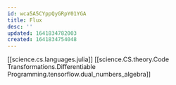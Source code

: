```yaml
---
id: wca5A5CYppQyGRpY01YGA
title: Flux
desc: ''
updated: 1641834782003
created: 1641834754048
---
```


[[science.cs.languages.julia]]
[[science.CS.theory.Code Transformations.Differentiable Programming.tensorflow.dual_numbers_algebra]]


